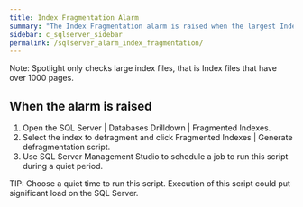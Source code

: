 ```yaml
---
title: Index Fragmentation Alarm
summary: "The Index Fragmentation alarm is raised when the largest Index file on the SQL Server is more than 5% fragmented. It is a good idea to defragment large index files that are more than 5% fragmented."
sidebar: c_sqlserver_sidebar
permalink: /sqlserver_alarm_index_fragmentation/
---
```




Note: Spotlight only checks large index files, that is Index files that have over 1000 pages.


## When the alarm is raised

1. Open the SQL Server \| Databases Drilldown \| Fragmented Indexes.
2. Select the index to defragment and click Fragmented Indexes \| Generate defragmentation script.
3. Use SQL Server Management Studio to schedule a job to run this script during a quiet period. 


TIP: Choose a quiet time to run this script. Execution of this script could put significant load on the SQL Server.
